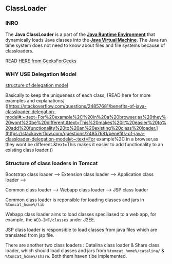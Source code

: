## ClassLoader ##

### INRO ###

The **Java ClassLoader** is a part of the [**Java Runtime Environment**](https://www.geeksforgeeks.org/differences-jdk-jre-jvm/) that dynamically loads Java classes into the [**Java Virtual Machine**](https://www.geeksforgeeks.org/jvm-works-jvm-architecture/). The Java run time system does not need to know about files and file systems because of classloaders.

READ [HERE from GeeksForGeeks](https://www.geeksforgeeks.org/classloader-in-java/)

### WHY USE Delegation Model ###

[structure of delegation model](https://stackoverflow.com/questions/2642606/java-classloader-delegation-model)

Basically to keep the uniqueness of each class, [READ here for more examples and explanations]([https://stackoverflow.com/questions/24857681/benefits-of-java-classloader-delegation-model#:~:text=For%20example%2C%20in%20a%20browser,as%20they%20wont%20be%20different.&text=This%20makes%20it%20easier%20to%20add%20functionality%20to%20an%20existing%20class%20loader.](https://stackoverflow.com/questions/24857681/benefits-of-java-classloader-delegation-model#:~:text=For example%2C in a browser,as they wont be different.&text=This makes it easier to add functionality to an existing class loader.))



### Structure of class loaders in Tomcat ###

Bootstrap class loader --> Extension class loader --> Application class loader -->

Common class loader --> Webapp class loader --> JSP class loader



Common class loader is reponsible for loading classes and jars in `%tomcat_home%/lib`

Webapp class loader aims to load classes speciliased to a web app, for example, the `WEB-INF/classes` under J2EE.

JSP class loader is responsible to load classes from java files which are translated from jsp file.



There are another two class loaders : Catalina class loader & Share class loader, which should load classes and jars from `%tomcat_home%/catalina/` & `%tomcat_home%/share`. Both them haven't be implemented.